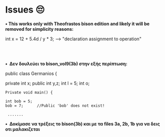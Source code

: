 # Issues 😔


<p><strong>&#x2022;&nbsp;This works only with Theofrastos bison edition and likely it will be removed for simplicity reasons:</strong></p>
int x = 12 + 5.4d / y * 3;    --> "declaration assignment to operation"

<br><br>

<p><strong>&#x2022;&nbsp; Δεν δουλεύει το bison_vol9(3b) στην εξής περίπτωση: </strong></p>
  
public class Germanios {


private int x;
public int y,z;
int l = 5;
int o;


	Private void main() {
	
	int bob = 5;
	bob = 7;      //Public 'bob' does not exist!  

     .......
<p><strong>&#x2022;&nbsp; Δοκίμασε να τρέξεις το bison(3b) και με τα files 3a, 2b, 1b για να δεις οτι μαλακιζεται </strong></p>
